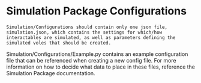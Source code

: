 
# Simulation Package Configurations

    Simulation/Configurations should contain only one json file, simulation.json, which contains the settings for which/how interactables are simulated, as well as parameters defining the simulated voles that should be created. 

Simulation/Configurations/Example.py contains an example configuration file that can be referenced when creating a new config file. For more information on how to decide what data to place in these files, reference the Simulation Package documentation.